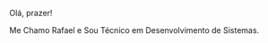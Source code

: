 Olá, prazer!
 
 Me Chamo Rafael e Sou Técnico em Desenvolvimento de Sistemas.

<!---
Rafael-Davi/Rafael-Davi is a ✨ special ✨ repository because its `README.md` (this file) appears on your GitHub profile.
You can click the Preview link to take a look at your changes.
--->
